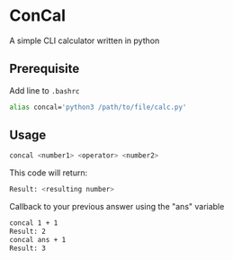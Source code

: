 # ConCal
A simple CLI calculator written in python
<br>
## Prerequisite
Add line to `.bashrc` <br>
```bash
alias concal='python3 /path/to/file/calc.py'
```
## Usage
```bash
concal <number1> <operator> <number2>
```

This code will return:
```bash
Result: <resulting number>
```

Callback to your previous answer using the "ans" variable
```bash
concal 1 + 1
Result: 2
concal ans + 1
Result: 3
```
